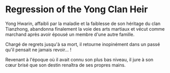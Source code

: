 # Regression of the Yong Clan Heir
Yong Hwarin, affaibli par la maladie et la faiblesse de son héritage du clan Tianzhong, abandonna finalement la voie des arts martiaux et vécut comme marchand après avoir épousé un membre d'une autre famille.

Chargé de regrets jusqu'à sa mort, il retourne inopinément dans un passé qu'il pensait ne jamais revoir… !

Revenant à l'époque où il avait connu son plus bas niveau, il jure à son cœur brisé que son destin renaîtra de ses propres mains.